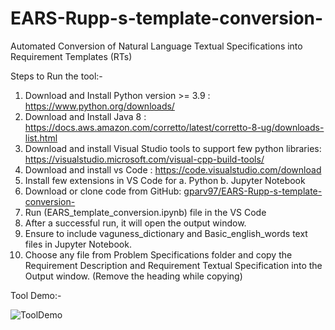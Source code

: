 
# EARS-Rupp-s-template-conversion-
Automated Conversion of Natural Language Textual Specifications into Requirement Templates (RTs)

Steps to Run the tool:-

1. Download and Install Python version >= 3.9 : https://www.python.org/downloads/
2. Download and Install Java 8 : https://docs.aws.amazon.com/corretto/latest/corretto-8-ug/downloads-list.html
3. Download and install Visual Studio tools to support few python libraries: https://visualstudio.microsoft.com/visual-cpp-build-tools/
4. Download and install vs Code : https://code.visualstudio.com/download
5. Install few extensions in VS Code for
    a. Python
    b. Jupyter Notebook
6. Download or clone code from GitHub: [gparv97/EARS-Rupp-s-template-conversion-](https://github.com/parv97/EARS-Rupp-s-template-conversion-)
7. Run (EARS_template_conversion.ipynb) file in the VS Code
8. After a successful run, it will open the output window.
9. Ensure to include vaguness_dictionary and Basic_english_words text files in Jupyter Notebook.
10. Choose any file from Problem Specifications folder and copy the Requirement Description and Requirement Textual Specification into the Output window. (Remove the heading while copying)


Tool Demo:-

![ToolDemo](https://user-images.githubusercontent.com/26253459/121843055-2c7c4300-ccff-11eb-8f8c-e77f96175df7.PNG)
